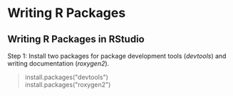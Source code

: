 # Writing R Packages  

## Writing R Packages in RStudio  

Step 1: Install two packages for package development tools (*devtools*) and writing documentation (*roxygen2*). 
> install.packages("devtools")  
> install.packages("roxygen2")  
